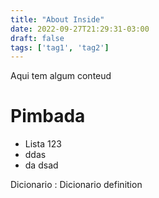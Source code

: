 ```yaml
---
title: "About Inside"
date: 2022-09-27T21:29:31-03:00
draft: false
tags: ['tag1', 'tag2']
---
```


Aqui tem algum conteud
# Pimbada
- Lista 123
- ddas
- da dsad

Dicionario
: Dicionario definition